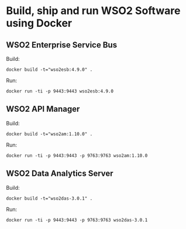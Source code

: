 Build, ship and run WSO2 Software using Docker 
=================== 

WSO2 Enterprise Service Bus
----------------------------------
Build:

    docker build -t="wso2esb:4.9.0" .

Run:

    docker run -ti -p 9443:9443 wso2esb:4.9.0



WSO2 API Manager
----------------------------------
Build:

    docker build -t="wso2am:1.10.0" .

Run:

    docker run -ti -p 9443:9443 -p 9763:9763 wso2am:1.10.0


WSO2 Data Analytics Server
----------------------------------
Build:

    docker build -t="wso2das-3.0.1" .

Run:

    docker run -ti -p 9443:9443 -p 9763:9763 wso2das-3.0.1
	